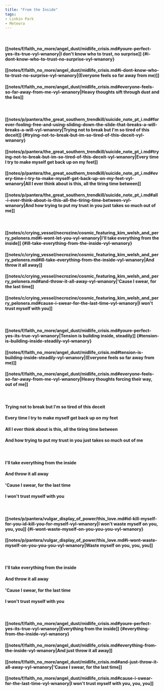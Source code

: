 ```yaml
---
title: "From the Inside"
tags:
- Linkin Park
- Meteora
---
```

&nbsp;
#### [[notes/f/faith_no_more/angel_dust/midlife_crisis.md#youre-perfect-yes-its-true-vyl-wnanory|I don't know who to trust, no surprise]] {#i-dont-know-who-to-trust-no-surprise-vyl-wnanory}
#### [[notes/f/faith_no_more/angel_dust/midlife_crisis.md#i-dont-know-who-to-trust-no-surprise-vyl-wnanory|(Everyone feels so far away from me)]]
#### [[notes/f/faith_no_more/angel_dust/midlife_crisis.md#everyone-feels-so-far-away-from-me-vyl-wnanory|Heavy thoughts sift through dust and the lies]]
&nbsp;
#### [[notes/p/pantera/the_great_southern_trendkill/suicide_note_pt_i.md#forever-fooling-free-and-using-sliding-down-the-slide-that-breaks-a-will-breaks-a-will-vyl-wnanory|Trying not to break but I'm so tired of this deceit]] {#trying-not-to-break-but-im-so-tired-of-this-deceit-vyl-wnanory}
#### [[notes/p/pantera/the_great_southern_trendkill/suicide_note_pt_i.md#trying-not-to-break-but-im-so-tired-of-this-deceit-vyl-wnanory|Every time I try to make myself get back up on my feet]]
#### [[notes/p/pantera/the_great_southern_trendkill/suicide_note_pt_i.md#every-time-i-try-to-make-myself-get-back-up-on-my-feet-vyl-wnanory|All I ever think about is this, all the tiring time between]]
#### [[notes/p/pantera/the_great_southern_trendkill/suicide_note_pt_i.md#all-i-ever-think-about-is-this-all-the-tiring-time-between-vyl-wnanory|And how trying to put my trust in you just takes so much out of me]]
&nbsp;
#### [[notes/c/crying_vessel/necrozine/cosmic_featuring_kim_welsh_and_perry_pelonera.md#i-wont-let-you-vyl-wnanory|I'll take everything from the inside]] {#ill-take-everything-from-the-inside-vyl-wnanory}
#### [[notes/c/crying_vessel/necrozine/cosmic_featuring_kim_welsh_and_perry_pelonera.md#ill-take-everything-from-the-inside-vyl-wnanory|And throw it all away]]
#### [[notes/c/crying_vessel/necrozine/cosmic_featuring_kim_welsh_and_perry_pelonera.md#and-throw-it-all-away-vyl-wnanory|'Cause I swear, for the last time]]
#### [[notes/c/crying_vessel/necrozine/cosmic_featuring_kim_welsh_and_perry_pelonera.md#cause-i-swear-for-the-last-time-vyl-wnanory|I won't trust myself with you]]
&nbsp;
#### [[notes/f/faith_no_more/angel_dust/midlife_crisis.md#youre-perfect-yes-its-true-vyl-wnanory|Tension is building inside, steadily]] {#tension-is-building-inside-steadily-vyl-wnanory}
#### [[notes/f/faith_no_more/angel_dust/midlife_crisis.md#tension-is-building-inside-steadily-vyl-wnanory|(Everyone feels so far away from me)]]
#### [[notes/f/faith_no_more/angel_dust/midlife_crisis.md#everyone-feels-so-far-away-from-me-vyl-wnanory|Heavy thoughts forcing their way, out of me]]
&nbsp;
#### Trying not to break but I'm so tired of this deceit
#### Every time I try to make myself get back up on my feet
#### All I ever think about is this, all the tiring time between
#### And how trying to put my trust in you just takes so much out of me
&nbsp;
#### I'll take everything from the inside
#### And throw it all away
#### 'Cause I swear, for the last time
#### I won't trust myself with you
&nbsp;
#### [[notes/p/pantera/vulgar_display_of_power/this_love.md#id-kill-myself-for-you-id-kill-you-for-myself-vyl-wnanory|I won't waste myself on you, you, you]] {#i-wont-waste-myself-on-you-you-you-vyl-wnanory}
#### [[notes/p/pantera/vulgar_display_of_power/this_love.md#i-wont-waste-myself-on-you-you-you-vyl-wnanory|Waste myself on you, you, you]]
&nbsp;
#### I'll take everything from the inside
#### And throw it all away
#### 'Cause I swear, for the last time
#### I won't trust myself with you
&nbsp;
#### [[notes/f/faith_no_more/angel_dust/midlife_crisis.md#youre-perfect-yes-its-true-vyl-wnanory|Everything from the inside]] {#everything-from-the-inside-vyl-wnanory}
#### [[notes/f/faith_no_more/angel_dust/midlife_crisis.md#everything-from-the-inside-vyl-wnanory|And just throw it all away]]
#### [[notes/f/faith_no_more/angel_dust/midlife_crisis.md#and-just-throw-it-all-away-vyl-wnanory|'Cause I swear, for the last time]]
#### [[notes/f/faith_no_more/angel_dust/midlife_crisis.md#cause-i-swear-for-the-last-time-vyl-wnanory|I won't trust myself with you, you, you]]
